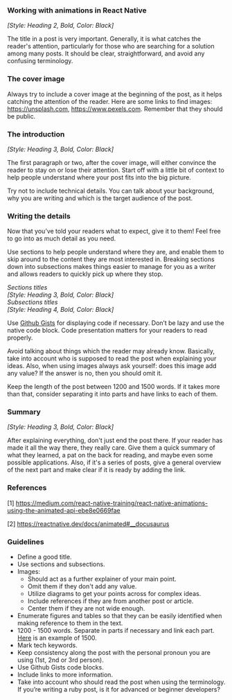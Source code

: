 ### Working with animations in React Native

*[Style: Heading 2, Bold, Color: Black]*

The title in a post is very important. Generally, it is what catches the reader's attention, particularly for those who are searching for a solution among many posts. It should be clear, straightforward, and avoid any confusing terminology.

### The cover image

Always try to include a cover image at the beginning of the post, as it helps catching the attention of the reader.
Here are some links to find images: https://unsplash.com, https://www.pexels.com. Remember that they should be public.

### The introduction

*[Style: Heading 3, Bold, Color: Black]*

The first paragraph or two, after the cover image, will either convince the reader to stay on or lose their attention. Start off with a little bit of context to help people understand where your post fits into the big picture.

Try not to include technical details. You can talk about your background, why you are writing and which is the target audience of the post.

### Writing the details

Now that you’ve told your readers what to expect, give it to them! Feel free to go into as much detail as you need.

Use sections to help people understand where they are, and enable them to skip around to the content they are most interested in. Breaking sections down into subsections makes things easier to manage for you as a writer and allows readers to quickly pick up where they stop.

*Sections titles*  
*[Style: Heading 3, Bold, Color: Black]*   
*Subsections titles*  
*[Style: Heading 4, Bold, Color: Black]*

Use [Github Gists](https://help.github.com/en/articles/about-gists) for displaying code if necessary. Don’t be lazy and use the native code block. Code presentation matters for your readers to read properly.

Avoid talking about things which the reader may already know. Basically, take into account who is supposed to read the post when explaining your ideas. Also, when using images always ask yourself: does this image add any value? If the answer is no, then you should omit it.

Keep the length of the post between 1200 and 1500 words. If it takes more than that, consider separating it into parts and have links to each of them.

### Summary

*[Style: Heading 3, Bold, Color: Black]*

After explaining everything, don't just end the post there. If your reader has made it all the way there, they really care. Give them a quick summary of what they learned, a pat on the back for reading, and maybe even some possible applications. Also, if it's a series of posts, give a general overview of the next part and make clear if it is ready by adding the link.

### References

[1] https://medium.com/react-native-training/react-native-animations-using-the-animated-api-ebe8e0669fae

[2] https://reactnative.dev/docs/animated#__docusaurus

### Guidelines

- Define a good title.
- Use sections and subsections.
- Images:
    - Should act as a further explainer of your main point.
    - Omit them if they don't add any value.
    - Utilize diagrams to get your points across for complex ideas.
    - Include references if they are from another post or article.
    - Center them if they are not wide enough.
- Enumerate figures and tables so that they can be easily identified when making reference to them in the text.
- 1200 - 1500 words. Separate in parts if necessary and link each part. [Here](https://www.rootstrap.com/tech-blog/2018/12/05/moving-from-java-spring-framework-to-a-reactjsapis-architecture) is an example of 1500.
- Mark tech keywords.
- Keep consistency along the post with the personal pronoun you are using (1st, 2nd or 3rd person).
- Use Github Gists code blocks.
- Include links to more information.
- Take into account who should read the post when using the terminology. If you’re writing a ruby post, is it for advanced or beginner developers?
